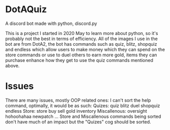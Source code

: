 # DotAQuiz
A discord bot made with python, discord.py

This is a project I started in 2020 May to learn more about python, so it's probably not the best in terms of efficiency.
All of the images I use in the bot are from DotA2, the bot has commands such as quiz, blitz, shopquiz and endless which
allow users to make money which they can spend on the store commands or use to duel others to earn more gold,
items they can purchase enhance how they get to use the quiz commands mentioned above.

# Issues
There are many issues, mostly OOP related ones:
I can't sort the help command, optimally, it would be as such:
Quizes:
  quiz
  blitz
  duel
  shopquiz
  endless
Store:
  store
  buy
  sell
  gold
  inventory
Miscallenous:
  oversight
  hohoohahaa
  newpatch
...
Store and Miscallenous commands being sorted don't have much of an impact but the "Quizes" cog should be sorted.

